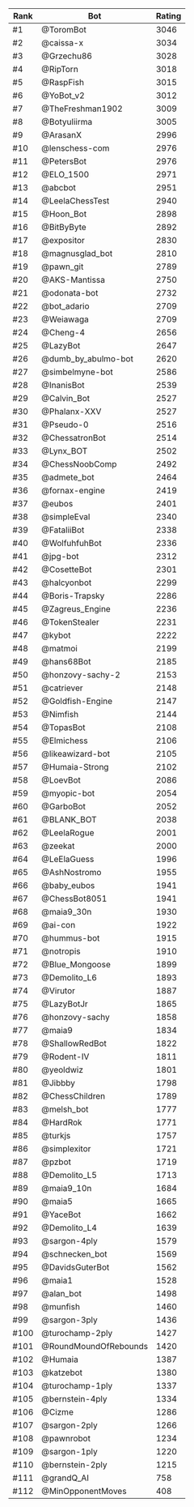 Rank|Bot|Rating
---|---|---
#1|@ToromBot|3046
#2|@caissa-x|3034
#3|@Grzechu86|3028
#4|@RipTorn|3018
#5|@RaspFish|3015
#6|@YoBot_v2|3012
#7|@TheFreshman1902|3009
#8|@Botyuliirma|3005
#9|@ArasanX|2996
#10|@lenschess-com|2976
#11|@PetersBot|2976
#12|@ELO_1500|2971
#13|@abcbot|2951
#14|@LeelaChessTest|2940
#15|@Hoon_Bot|2898
#16|@BitByByte|2892
#17|@expositor|2830
#18|@magnusglad_bot|2810
#19|@pawn_git|2789
#20|@AKS-Mantissa|2750
#21|@odonata-bot|2732
#22|@bot_adario|2709
#23|@Weiawaga|2709
#24|@Cheng-4|2656
#25|@LazyBot|2647
#26|@dumb_by_abulmo-bot|2620
#27|@simbelmyne-bot|2586
#28|@InanisBot|2539
#29|@Calvin_Bot|2527
#30|@Phalanx-XXV|2527
#31|@Pseudo-0|2516
#32|@ChessatronBot|2514
#33|@Lynx_BOT|2502
#34|@ChessNoobComp|2492
#35|@admete_bot|2464
#36|@fornax-engine|2419
#37|@eubos|2401
#38|@simpleEval|2340
#39|@FataliiBot|2338
#40|@WolfuhfuhBot|2336
#41|@jpg-bot|2312
#42|@CosetteBot|2301
#43|@halcyonbot|2299
#44|@Boris-Trapsky|2286
#45|@Zagreus_Engine|2236
#46|@TokenStealer|2231
#47|@kybot|2222
#48|@matmoi|2199
#49|@hans68Bot|2185
#50|@honzovy-sachy-2|2153
#51|@catriever|2148
#52|@Goldfish-Engine|2147
#53|@Nimfish|2144
#54|@TopasBot|2108
#55|@Elmichess|2106
#56|@likeawizard-bot|2105
#57|@Humaia-Strong|2102
#58|@LoevBot|2086
#59|@myopic-bot|2054
#60|@GarboBot|2052
#61|@BLANK_BOT|2038
#62|@LeelaRogue|2001
#63|@zeekat|2000
#64|@LeElaGuess|1996
#65|@AshNostromo|1955
#66|@baby_eubos|1941
#67|@ChessBot8051|1941
#68|@maia9_30n|1930
#69|@ai-con|1922
#70|@hummus-bot|1915
#71|@notropis|1910
#72|@Blue_Mongoose|1899
#73|@Demolito_L6|1893
#74|@Virutor|1887
#75|@LazyBotJr|1865
#76|@honzovy-sachy|1858
#77|@maia9|1834
#78|@ShallowRedBot|1822
#79|@Rodent-IV|1811
#80|@yeoldwiz|1801
#81|@Jibbby|1798
#82|@ChessChildren|1789
#83|@melsh_bot|1777
#84|@HardRok|1771
#85|@turkjs|1757
#86|@simplexitor|1721
#87|@pzbot|1719
#88|@Demolito_L5|1713
#89|@maia9_10n|1684
#90|@maia5|1665
#91|@YaceBot|1662
#92|@Demolito_L4|1639
#93|@sargon-4ply|1579
#94|@schnecken_bot|1569
#95|@DavidsGuterBot|1562
#96|@maia1|1528
#97|@alan_bot|1498
#98|@munfish|1460
#99|@sargon-3ply|1436
#100|@turochamp-2ply|1427
#101|@RoundMoundOfRebounds|1420
#102|@Humaia|1387
#103|@katzebot|1380
#104|@turochamp-1ply|1337
#105|@bernstein-4ply|1334
#106|@Cizme|1286
#107|@sargon-2ply|1266
#108|@pawnrobot|1234
#109|@sargon-1ply|1220
#110|@bernstein-2ply|1215
#111|@grandQ_AI|758
#112|@MinOpponentMoves|408

